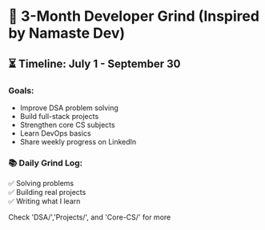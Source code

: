 # 🚀 3-Month Developer Grind (Inspired by Namaste Dev)

## ⏳ Timeline: July 1 - September 30

### Goals:
- Improve DSA problem solving
- Build full-stack projects
- Strengthen core CS subjects
- Learn DevOps basics
- Share weekly progress on LinkedIn

### 📚 Daily Grind Log:
✅ Solving problems  
✅ Building real projects  
✅ Writing what I learn

Check 'DSA/','Projects/', and 'Core-CS/' for more 
